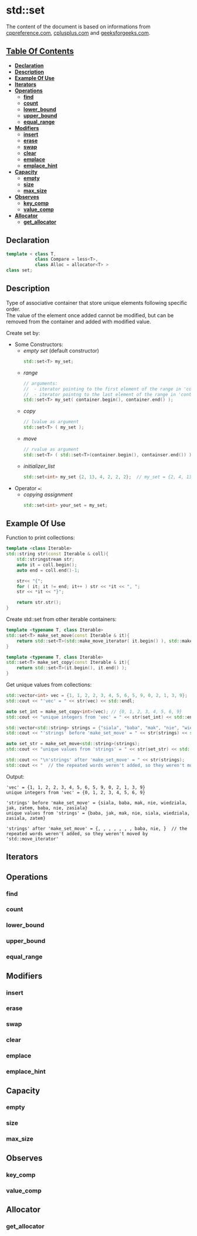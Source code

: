 # std::set

The content of the document is based on informations from [cppreference.com](https://en.cppreference.com/w/cpp/container/set), [cplusplus.com](http://www.cplusplus.com/reference/set/set/) and [geeksforgeeks.com](https://www.geeksforgeeks.org/set-in-cpp-stl/).

## [Table Of Contents](#table-of-contents)
   * **[Declaration](#declaration)**
   * **[Description](#description)**
   * **[Example Of Use](#example-of-use)**
   * **[Iterators](#iterators)**
   * **[Operations](#operations)**
      * **[find](#find)**
      * **[count](#count)**
      * **[lower_bound](#lower_bound)**
      * **[upper_bound](#upper_bound)**
      * **[equal_range](#equal_range)**
   * **[Modifiers](#modifiers)**
      * **[insert](#insert)**
      * **[erase](#erase)**
      * **[swap](#swap)**
      * **[clear](#clear)**
      * **[emplace](#emplace)**
      * **[emplace_hint](#emplace_hint)**
   * **[Capacity](#capacity)**
      * **[empty](#empty)**
      * **[size](#size)**
      * **[max_size](#max_size)**
   * **[Observes](#observes)**
      * **[key_comp](#key_comp)**
      * **[value_comp](#value_comp)**
   * **[Allocator](#allocator)**
      * **[get_allocator](#get_allocator)**

## Declaration

```cpp
template < class T,  
           class Compare = less<T>,  
           class Alloc = allocator<T> >
class set;

```  

## Description

Type of associative container that store unique elements following specific order.  
The value of the element once added cannot be modified, but can be removed from the container and added with modified value.

Create set by:
  * Some Constructors:  
    * *empty set* (default constructor)  
        ```cpp
        std::set<T> my_set;
        ```
    * *range* 
        ```cpp
        // arguments:
        //  - iterator pointing to the first element of the range in 'container'
        //  - iterator pointng to the last element of the range in 'container'
        std::set<T> my_set( container.begin(), container.end() );
        ```
     * *copy* 
        ```cpp
        // lvalue as argument
        std::set<T> ( my_set );
        ```
     * *move* 
        ```cpp
        // rvalue as argument
        std::set<T> ( std::set<T>(container.begin(), containser.end()) );
        ```
     * *initializer_list*
        ```cpp
        std::set<int> my_set {2, 13, 4, 2, 2, 2};  // my_set = {2, 4, 13};
        ```
  * Operator `=`:
    * *copying assignment*
        ```cpp
        std::set<int> your_set = my_set;
        ```

## Example Of Use

Function to print collections:
```cpp
template <class Iterable>
std::string str(const Iterable & coll){
    std::stringstream str;
    auto it = coll.begin();
    auto end = coll.end()-1;

    str<< "{";
    for ( it; it != end; it++ ) str << *it << ", ";
    str << *it << "}"; 

    return str.str();
}
```

Create std::set from other iterable containers:  

```cpp
template <typename T, class Iterable>  
std::set<T> make_set_move(const Iterable & it){
    return std::set<T>(std::make_move_iterator( it.begin() ), std::make_move_iterator( t.end() ) );
}

template <typename T, class Iterable>  
std::set<T> make_set_copy(const Iterable & it){
    return std::set<T>(it.begin(), it.end() );
}
```

Get unique values from collections:  

```cpp
std::vector<int> vec = {1, 1, 2, 2, 3, 4, 5, 6, 5, 9, 0, 2, 1, 3, 9};
std::cout << "'vec' = " << str(vec) << std::endl;

auto set_int = make_set_copy<int>(vec); // {0, 1, 2, 3, 4, 5, 6, 9}
std::cout << "unique integers from 'vec' = " << str(set_int) << std::endl << std::endl;

std::vector<std::string> strings = {"siala", "baba", "mak", "nie", "wiedziala", "jak", "zatem", "baba", "nie", "zasiala"};
std::cout << "'strings' before 'make_set_move' = " << str(strings) << std::endl;

auto set_str = make_set_move<std::string>(strings);
std::cout << "unique values from 'strings' = " << str(set_str) << std::endl;

std::cout << "\n'strings' after 'make_set_move' = " << str(strings);
std::cout << "  // the repeated words weren't added, so they weren't moved by 'std::move_iterator'" << std::endl;
```  
Output:
```
'vec' = {1, 1, 2, 2, 3, 4, 5, 6, 5, 9, 0, 2, 1, 3, 9}
unique integers from 'vec' = {0, 1, 2, 3, 4, 5, 6, 9}

'strings' before 'make_set_move' = {siala, baba, mak, nie, wiedziala, jak, zatem, baba, nie, zasiala}
unique values from 'strings' = {baba, jak, mak, nie, siala, wiedziala, zasiala, zatem}

'strings' after 'make_set_move' = {, , , , , , , baba, nie, }  // the repeated words weren't added, so they weren't moved by 'std::move_iterator'

```

## Iterators

## Operations
### find
### count
### lower_bound
### upper_bound
### equal_range
## Modifiers
### insert
### erase
### swap
### clear
### emplace
### emplace_hint
## Capacity
### empty
### size
### max_size
## Observes
### key_comp
### value_comp
## Allocator
### get_allocator
